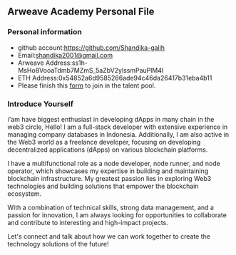 ## Arweave Academy Personal File

### Personal information

- github account:https://github.com/Shandika-galih
- Email:shandika2001@gmail.com
- Arweave Address:ss1h-MsHo8VooaTdmb7MZmS_5aZbV2ylssmPauPlM4I
- ETH Address:0x54852a6d9585266ade94c46da26417b31eba4b11
- Please finish this [form](https://docs.google.com/forms/d/e/1FAIpQLSfWA5fIIcBgmRppm3jNz5vmf9Mai_QMVil-2pO4r7YKn_Zhtw/viewform?usp=sf_link) to join in the talent pool.

### Introduce Yourself

i'am have biggest enthusiast in developing dApps in many chain in the web3 circle, Hello! I am a full-stack developer with extensive experience in managing company databases in Indonesia. Additionally, I am also active in the Web3 world as a freelance developer, focusing on developing decentralized applications (dApps) on various blockchain platforms.

I have a multifunctional role as a node developer, node runner, and node operator, which showcases my expertise in building and maintaining blockchain infrastructure. My greatest passion lies in exploring Web3 technologies and building solutions that empower the blockchain ecosystem.

With a combination of technical skills, strong data management, and a passion for innovation, I am always looking for opportunities to collaborate and contribute to interesting and high-impact projects.

Let's connect and talk about how we can work together to create the technology solutions of the future!
